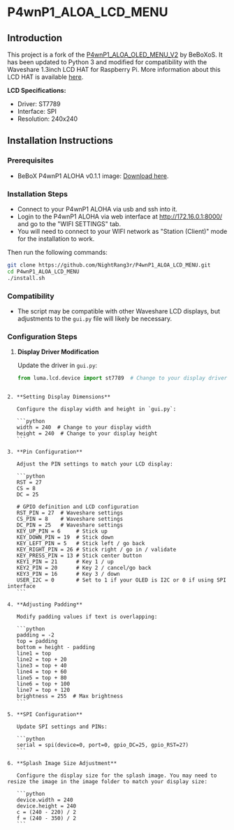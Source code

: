 # P4wnP1_ALOA_LCD_MENU

## Introduction

This project is a fork of the [P4wnP1_ALOA_OLED_MENU_V2](https://github.com/beboxos/P4wnP1_ALOA_OLED_MENU_V2) by BeBoXoS. It has been updated to Python 3 and modified for compatibility with the Waveshare 1.3inch LCD HAT for Raspberry Pi. More information about this LCD HAT is available [here](https://www.waveshare.com/1.3inch-lcd-hat.htm).

**LCD Specifications:**

- Driver: ST7789
- Interface: SPI
- Resolution: 240x240

## Installation Instructions

### Prerequisites

- BeBoX P4wnP1 ALOHA v0.1.1 image: [Download here](https://mega.nz/#!YYtS2S6A!Q5OgMvLUtAM_x7jt7vBTY8Zu8lHdyyPoaLdsipVufWg).

### Installation Steps

- Connect to your P4wnP1 ALOHA via usb and ssh into it.
- Login to the P4wnP1 ALOHA via web interface at http://172.16.0.1:8000/ and go to the "WIFI SETTINGS" tab.
- You will need to connect to your WIFI network as "Station (Client)" mode for the installation to work.

Then run the following commands:

```bash
git clone https://github.com/NightRang3r/P4wnP1_ALOA_LCD_MENU.git
cd P4wnP1_ALOA_LCD_MENU
./install.sh

```

### Compatibility

- The script may be compatible with other Waveshare LCD displays, but adjustments to the `gui.py` file will likely be necessary.

### Configuration Steps

1. **Display Driver Modification**

   Update the driver in `gui.py`:

   ```python
   from luma.lcd.device import st7789  # Change to your display driver
````

2. **Setting Display Dimensions**

   Configure the display width and height in `gui.py`:

   ```python
   width = 240  # Change to your display width
   height = 240  # Change to your display height
   ```

3. **Pin Configuration**

   Adjust the PIN settings to match your LCD display:

   ```python
   RST = 27
   CS = 8
   DC = 25

   # GPIO definition and LCD configuration
   RST_PIN = 27  # Waveshare settings
   CS_PIN = 8    # Waveshare settings
   DC_PIN = 25   # Waveshare settings
   KEY_UP_PIN = 6     # Stick up
   KEY_DOWN_PIN = 19  # Stick down
   KEY_LEFT_PIN = 5   # Stick left / go back
   KEY_RIGHT_PIN = 26 # Stick right / go in / validate
   KEY_PRESS_PIN = 13 # Stick center button
   KEY1_PIN = 21      # Key 1 / up
   KEY2_PIN = 20      # Key 2 / cancel/go back
   KEY3_PIN = 16      # Key 3 / down
   USER_I2C = 0       # Set to 1 if your OLED is I2C or 0 if using SPI interface
   ```

4. **Adjusting Padding**

   Modify padding values if text is overlapping:

   ```python
   padding = -2
   top = padding
   bottom = height - padding
   line1 = top
   line2 = top + 20
   line3 = top + 40
   line4 = top + 60
   line5 = top + 80
   line6 = top + 100
   line7 = top + 120
   brightness = 255  # Max brightness
   ```

5. **SPI Configuration**

   Update SPI settings and PINs:

   ```python
   serial = spi(device=0, port=0, gpio_DC=25, gpio_RST=27)
   ```

6. **Splash Image Size Adjustment**

   Configure the display size for the splash image. You may need to resize the image in the image folder to match your display size:

   ```python
   device.width = 240
   device.height = 240
   c = (240 - 220) / 2
   f = (240 - 350) / 2
   ```
